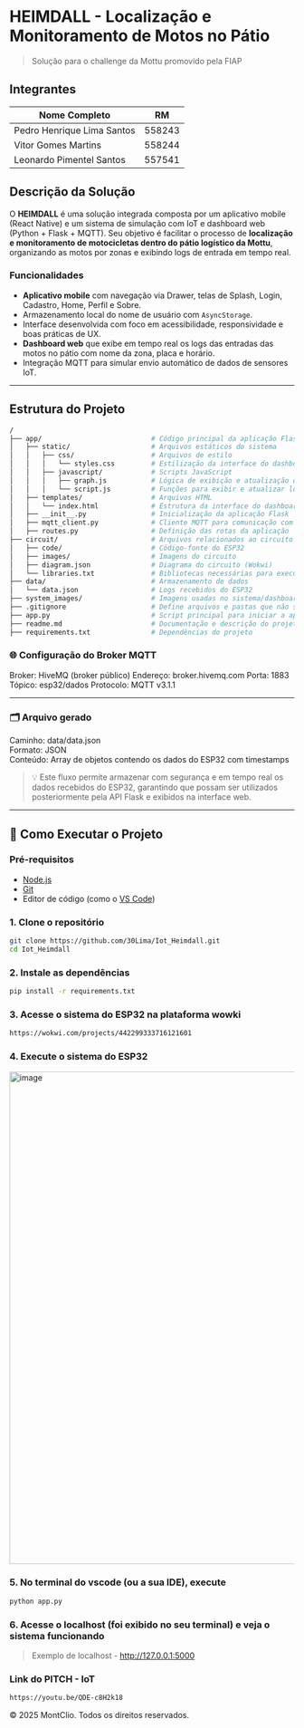 # HEIMDALL - Localização e Monitoramento de Motos no Pátio
> Solução para o challenge da Mottu promovido pela FIAP

## Integrantes

| Nome Completo               | RM       |
|-----------------------------|----------|
| Pedro Henrique Lima Santos  | 558243   |
| Vitor Gomes Martins         | 558244   |
| Leonardo Pimentel Santos    | 557541   |

## Descrição da Solução

O **HEIMDALL** é uma solução integrada composta por um aplicativo mobile (React Native) e um sistema de simulação com IoT e dashboard web (Python + Flask + MQTT). Seu objetivo é facilitar o processo de **localização e monitoramento de motocicletas dentro do pátio logístico da Mottu**, organizando as motos por zonas e exibindo logs de entrada em tempo real.

### Funcionalidades

- **Aplicativo mobile** com navegação via Drawer, telas de Splash, Login, Cadastro, Home, Perfil e Sobre.
- Armazenamento local do nome de usuário com `AsyncStorage`.
- Interface desenvolvida com foco em acessibilidade, responsividade e boas práticas de UX.
- **Dashboard web** que exibe em tempo real os logs das entradas das motos no pátio com nome da zona, placa e horário.
- Integração MQTT para simular envio automático de dados de sensores IoT.

---

## Estrutura do Projeto

```bash
/
├── app/                           # Código principal da aplicação Flask
│   ├── static/                    # Arquivos estáticos do sistema
│   │   ├── css/                   # Arquivos de estilo
│   │   │   └── styles.css         # Estilização da interface do dashboard
│   │   ├── javascript/            # Scripts JavaScript
│   │   │   ├── graph.js           # Lógica de exibição e atualização dos gráficos
│   │   │   └── script.js          # Funções para exibir e atualizar logs em tempo real
│   ├── templates/                 # Arquivos HTML
│   │   └── index.html             # Estrutura da interface do dashboard
│   ├── __init__.py                # Inicialização da aplicação Flask
│   ├── mqtt_client.py             # Cliente MQTT para comunicação com o Wokwi/ESP32
│   ├── routes.py                  # Definição das rotas da aplicação
├── circuit/                       # Arquivos relacionados ao circuito ESP32
│   ├── code/                      # Código-fonte do ESP32
│   ├── images/                    # Imagens do circuito
│   ├── diagram.json               # Diagrama do circuito (Wokwi)
│   └── libraries.txt              # Bibliotecas necessárias para executar o circuito
├── data/                          # Armazenamento de dados
│   └── data.json                  # Logs recebidos do ESP32
├── system_images/                 # Imagens usadas no sistema/dashboard
├── .gitignore                     # Define arquivos e pastas que não serão versionados pelo Git
├── app.py                         # Script principal para iniciar a aplicação Flask
├── readme.md                      # Documentação e descrição do projeto
├── requirements.txt               # Dependências do projeto
```

### 🌐 Configuração do Broker MQTT

Broker:        HiveMQ (broker público)
Endereço:      broker.hivemq.com
Porta:         1883
Tópico:        esp32/dados
Protocolo:     MQTT v3.1.1

---

### 🗂 Arquivo gerado

Caminho:    data/data.json  
Formato:    JSON  
Conteúdo:   Array de objetos contendo os dados do ESP32 com timestamps  

> 💡 Este fluxo permite armazenar com segurança e em tempo real os dados recebidos do ESP32, garantindo que possam ser utilizados posteriormente pela API Flask e exibidos na interface web.

---

## 🚀 Como Executar o Projeto

### Pré-requisitos

- [Node.js](https://nodejs.org/) 
- [Git](https://git-scm.com/)
- Editor de código (como o [VS Code](https://code.visualstudio.com/))

### 1. Clone o repositório
```bash
git clone https://github.com/30Lima/Iot_Heimdall.git
cd Iot_Heimdall
```

### 2. Instale as dependências
```bash
pip install -r requirements.txt
```

### 3. Acesse o sistema do ESP32 na plataforma wowki
```bash
https://wokwi.com/projects/442299333716121601
```

### 4. Execute o sistema do ESP32
<img width="1862" height="870" alt="image" src="https://github.com/user-attachments/assets/2acbe029-c058-4cea-b8b8-d7568cc816ed" />

### 5. No terminal do vscode (ou a sua IDE), execute
```bash
python app.py
```

### 6. Acesse o localhost (foi exibido no seu terminal) e veja o sistema funcionando
> Exemplo de localhost - http://127.0.0.1:5000

### Link do PITCH - IoT
```bash
https://youtu.be/QDE-c8H2k18
```

© 2025 MontClio. Todos os direitos reservados.
